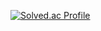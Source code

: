 [![Solved.ac Profile](http://mazassumnida.wtf/api/v2/generate_badge?boj=2cu1001)](https://solved.ac/2cu1001/)
